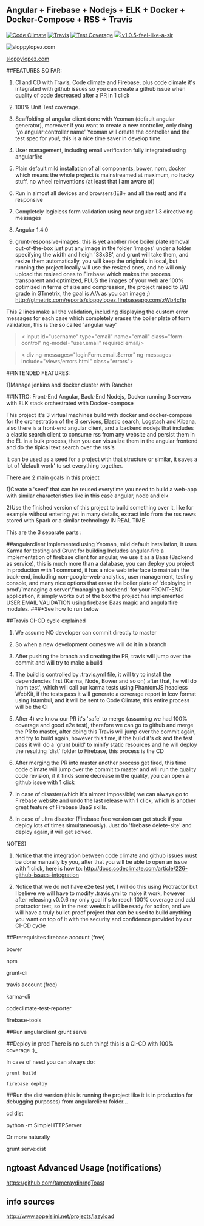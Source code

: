 ## Angular + Firebase + Nodejs + ELK + Docker + Docker-Compose + RSS + Travis
[![Code Climate](https://codeclimate.com/github/sloppylopez/angularclient/badges/gpa.svg)](https://codeclimate.com/github/sloppylopez/angularclient)
[![Travis](https://travis-ci.org/sloppylopez/angularclient.svg)](https://travis-ci.org/sloppylopez/angularclient)
[![Test Coverage](https://codeclimate.com/github/sloppylopez/angularclient/badges/coverage.svg)](https://codeclimate.com/github/sloppylopez/angularclient/coverage)
<a href="http://gruntjs.com/"><img src="https://cdn.gruntjs.com/builtwith.png"></a><a href="https://github.com/sloppylopez/angularclient/releases/tag/v1.0.5-feel-like-a-sir">  v1.0.5-feel-like-a-sir</a>

<img src="https://github.com/sloppylopez/angularclient/blob/master/app/images/100x100/feellikeasir.jpg" alt="sloppylopez.com"/>

<a href="http://sloppylopez.com/">sloppylopez.com</a>

##FEATURES SO FAR:
1) CI and CD with Travis, Code climate and Firebase, plus code climate it's integrated with github issues
   so you can create a github issue when quality of code decreased after a PR in 1 click
   
2) 100% Unit Test coverage.

3) Scaffolding of angular client done with Yeoman (default angular generator), moreover if you want to
   create a new controller, only doing 'yo angular:controller name' Yeoman will create the controller
   and the test spec for you!, this is a nice time saver in develop time.

4) User management, including email verification fully integrated using angularfire

5) Plain default mild installation of all components, bower, npm, docker which
  means the whole project is mainstreamed at maximum, no hacky stuff, no wheel
  reinventions (at least that I am aware of)
  
6) Run in almost all devices and browsers(IE8+ and all the rest) and it's responsive

7) Completely logicless form validation using new angular 1.3 directive ng-messages

8) Angular 1.4.0

9) grunt-responsive-images: this is yet another nice boiler plate removal out-of-the-box
      just put any image in the folder 'images' under a folder specifying the width
      and heigh '38x38', and grunt will take them, and resize them automatically, you
      will keep the originals in local, but running the project locally will
      use the resized ones, and he will only upload the resized ones to Firebase
      which makes the process transparent and optimized, PLUS the images of your web
      are 100% optimized in terms of size and compression, the project raised to B/B grade in
      GTmetrix, the goal is A/A as you can image ;)
      http://gtmetrix.com/reports/sloppylopez.firebaseapp.com/zWb4cfjp

This 2 lines make all the validation, including displaying the custom error messages for each case
which completely erases the boiler plate of form validation, this is the so called 'angular way'
>< input id="username" type="email" name="email" class="form-control" ng-model="user.email" required email/>

>< div ng-messages="loginForm.email.$error" ng-messages-include="views/errors.html" class="errors"></div>
   
##INTENDED FEATURES:   

1)Manage jenkins and docker cluster with Rancher

##INTRO:
Front-End Angular, Back-End Nodejs, Docker running 3 servers with ELK stack orchestrated with Docker-compose

This project it's 3 virtual machines build with docker and docker-compose for the orchestration of the 3 services, Elastic search, Logstash and Kibana, also there is a front-end angular client, and a backend nodejs that includes a elastic search client to consume rss from any website and persist them in the EL in a bulk process, then you can visualize them in the angular frontend and do the tipical text search over the rss's

It can be used as a seed for a project with that structure or similar, it saves a lot of 'default work' to set everything together.

There are 2 main goals in this project

1)Create a 'seed' that can be reused everytime you need to build a web-app with similar characteristics
like in this case angular, node and elk

2)Use the finished version of this project to build something over it, like for example without
entering yet in many details, extract info from the rss news stored with Spark or a similar technology
IN REAL TIME

This are the 3 separate parts :

##angularclient
Implemented using Yeoman, mild default installation, it uses Karma for testing and Grunt for building
Includes angular-fire a implementation of firebase client for angular, we use it as a Baas (Backend
as service), this is much more than a database, you can deploy you project in production with 1
command, it has a nice web interface to maintain the back-end, including non-google-web-analytics,
user management, testing console, and many nice options that erase the boiler plate of 'deploying in
prod'/'managing a server'/'managing a backend' for your FRONT-END application, it simply works out of the box
the project has implemented USER EMAIL VALIDATION using firebase Baas magic and angularfire modules.
###*See how to run below

##Travis CI-CD cycle explained
  1) We assume NO developer can commit directly to master
  
  2) So when a new development comes we will do it in a branch
  
  3) After pushing the branch and creating the PR, travis will jump
     over the commit and will try to make a build
     
  4) The build is controlled by .travis.yml file, it will try to 
     install the dependencies first (Karma, Node, Bower and so on)
     after that, he will do 'npm test', which will call our karma tests
     using PhantomJS headless WebKit, if the tests pass it will 
     generate a coverage report in lcov format using Istambul, 
     and it will be sent to Code Climate, this entire process will be 
     the CI
     
  5) After 4) we know our PR it's 'safe' to merge (assuming we had 100% 
     coverage and good e2e test), therefore we can go to github and merge 
     the PR to master, after doing this Travis will jump over the commit 
     again, and try to build again, however this time, if the build it's ok 
     and the test pass it will do a 'grunt build' to minify static resources 
     and he will deploy the resulting 'dist' folder to Firebase, this process 
     is the CD
     
  6) After merging the PR into master another process get fired, this time
     code climate will jump over the commit to master and will run the quality
     code revision, if it finds some decrease in the quality, you can open a
     github issue with 1 click
     
  7) In case of disaster(which it's almost impossible) we can always go to 
     Firebase website and undo the last release with 1 click, which is another
     great feature of Firebase BaaS skills.
     
  8) In case of ultra disaster (Firebase free version can get stuck if you deploy
     lots of times simultaneously). 
     Just do 'firebase delete-site' and deploy again, it will get solved.
        
  NOTES) 
  
  1) Notice that the integration between code climate and github issues 
     must be done manually by you, after that you will be able to open an 
     issue with 1 click, here is how to: 
     http://docs.codeclimate.com/article/226-github-issues-integration
 
  2) Notice that we do not have e2e test yet, I will do this using 
     Protractor but I believe we will have to modify .travis.yml to make 
     it work, however after releasing v0.0.6 my only goal it's to reach 
     100% coverage and add protractor test, so in the next weeks it will 
     be ready for action, and we will have a truly bullet-proof project 
     that can be used to build anything you want on top of it with the 
     security and confidence provided by our CI-CD cycle

##Prerequisites
   firebase account (free)
  
   bower
  
   npm
  
   grunt-cli
  
   travis account (free)
  
   karma-cli
    
   codeclimate-test-reporter
    
   firebase-tools

##Run angularclient
   grunt serve
  
##Deploy in prod
  There is no such thing! this is a CI-CD with 100% coverage :)_
  
  In case of need you can always do:
  
    grunt build
  
    firebase deploy
  
##Run the dist version (this is running the project like it is in production for debugging purposes)
  from angularclient folder...
  
  cd dist
  
  python -m SimpleHTTPServer
  
  Or more naturally
  
  grunt serve:dist


## ngtoast Advanced Usage (notifications)

https://github.com/tameraydin/ngToast

## info sources
http://www.appelsiini.net/projects/lazyload
